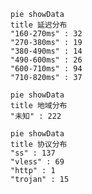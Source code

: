 
```mermaid
pie showData
title 延迟分布
"160-270ms" : 32
"270-380ms" : 19
"380-490ms" : 14
"490-600ms" : 26
"600-710ms" : 94
"710-820ms" : 37
```
```mermaid
pie showData
title 地域分布
"未知" : 222
```
```mermaid
pie showData
title 协议分布
"ss" : 137
"vless" : 69
"http" : 1
"trojan" : 15
```